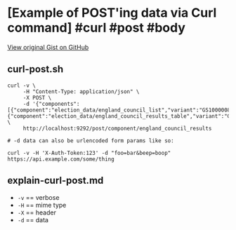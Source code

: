 # [Example of POST'ing data via Curl command] #curl #post #body

[View original Gist on GitHub](https://gist.github.com/Integralist/9346221)

## curl-post.sh

```shell
curl -v \
     -H "Content-Type: application/json" \
     -X POST \
     -d '{"components":[{"component":"election_data/england_council_list","variant":"GS1000008"},{"component":"election_data/england_council_results_table","variant":"GS1000008"}]}' \
     http://localhost:9292/post/component/england_council_results
     
# -d data can also be urlencoded form params like so:

curl -v -H 'X-Auth-Token:123' -d "foo=bar&beep=boop" https://api.example.com/some/thing
```

## explain-curl-post.md

- `-v` == verbose
- `-H` == mime type
- `-X` == header
- `-d` == data

